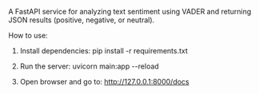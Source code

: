 A FastAPI service for analyzing text sentiment using VADER and returning JSON results (positive, negative, or neutral).
 
How to use: 
1. Install dependencies:
pip install -r requirements.txt

2. Run the server:
uvicorn main:app --reload

3. Open browser and go to:
http://127.0.0.1:8000/docs
